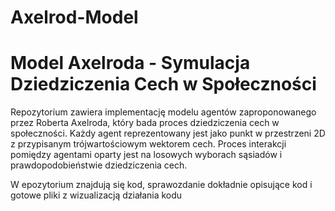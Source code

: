 # Axelrod-Model
# Model Axelroda - Symulacja Dziedziczenia Cech w Społeczności

Repozytorium zawiera implementację modelu agentów zaproponowanego przez Roberta Axelroda, który bada proces dziedziczenia cech w społeczności. Każdy agent reprezentowany jest jako punkt w przestrzeni 2D z przypisanym trójwartościowym wektorem cech. Proces interakcji pomiędzy agentami oparty jest na losowych wyborach sąsiadów i prawdopodobieństwie dziedziczenia cech.

W epozytorium znajdują się kod, sprawozdanie dokładnie opisujące kod i gotowe pliki z wizualizacją działania kodu
